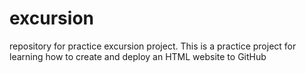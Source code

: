 # excursion
repository for practice excursion project. This is a practice project for learning how to create and deploy an HTML website to GitHub 
